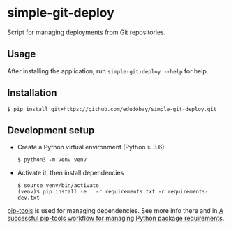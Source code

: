 # simple-git-deploy

Script for managing deployments from Git repositories.


## Usage

After installing the application, run `simple-git-deploy --help` for help.


## Installation

```
$ pip install git+https://github.com/edudobay/simple-git-deploy.git
```


## Development setup

* Create a Python virtual environment (Python ≥ 3.6)
    ```
    $ python3 -m venv venv
    ```
* Activate it, then install dependencies
    ```
    $ source venv/bin/activate
    (venv)$ pip install -e . -r requirements.txt -r requirements-dev.txt
    ```

[pip-tools](https://github.com/jazzband/pip-tools) is used for managing dependencies. See more info there and in [A successful pip-tools workflow for managing Python package requirements](https://jamescooke.info/a-successful-pip-tools-workflow-for-managing-python-package-requirements.html).
